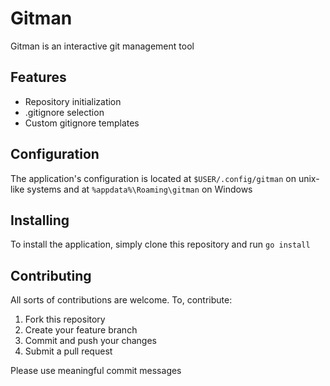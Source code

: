 # Gitman
Gitman is an interactive git management tool

## Features
- Repository initialization
- .gitignore selection
- Custom gitignore templates

## Configuration
The application's configuration is located at `$USER/.config/gitman` on unix-like systems and at `%appdata%\Roaming\gitman` on Windows

## Installing
To install the application, simply clone this repository and run `go install`

## Contributing
All sorts of contributions are welcome. To, contribute:
1. Fork this repository
2. Create your feature branch
3. Commit and push your changes
4. Submit a pull request

Please use meaningful commit messages
